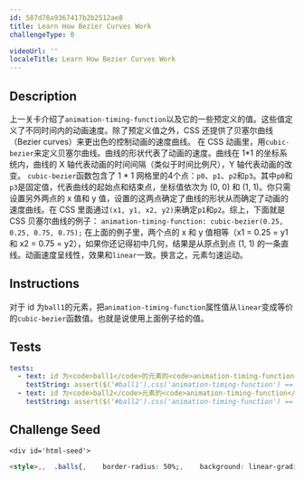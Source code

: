 ```yaml
---
id: 587d78a9367417b2b2512ae8
title: Learn How Bezier Curves Work
challengeType: 0

videoUrl: ''
localeTitle: Learn How Bezier Curves Work
---
```


## Description
<section id='description'>
上一关卡介绍了<code>animation-timing-function</code>以及它的一些预定义的值。这些值定义了不同时间内的动画速度。除了预定义值之外，CSS 还提供了贝塞尔曲线（Bezier curves）来更出色的控制动画的速度曲线。
在 CSS 动画里，用<code>cubic-bezier</code>来定义贝塞尔曲线。曲线的形状代表了动画的速度。曲线在 1*1 的坐标系统内，曲线的 X 轴代表动画的时间间隔（类似于时间比例尺），Y 轴代表动画的改变。
<code>cubic-bezier</code>函数包含了 1 * 1 网格里的4个点：<code>p0</code>、<code>p1</code>、<code>p2</code>和<code>p3</code>。其中<code>p0</code>和<code>p3</code>是固定值，代表曲线的起始点和结束点，坐标值依次为 (0, 0) 和 (1, 1)。你只需设置另外两点的 x 值和 y 值，设置的这两点确定了曲线的形状从而确定了动画的速度曲线。在 CSS 里面通过<code>(x1, y1, x2, y2)</code>来确定<code>p1</code>和<code>p2</code>。综上，下面就是 CSS 贝塞尔曲线的例子：
<code>animation-timing-function: cubic-bezier(0.25, 0.25, 0.75, 0.75);</code>
在上面的例子里，两个点的 x 和 y 值相等（x1 = 0.25 = y1 和 x2 = 0.75 = y2），如果你还记得初中几何，结果是从原点到点 (1, 1) 的一条直线。动画速度呈线性，效果和<code>linear</code>一致。换言之，元素匀速运动。
</section>

## Instructions
<section id='instructions'>
对于 id 为<code>ball1</code>的元素，把<code>animation-timing-function</code>属性值从<code>linear</code>变成等价的<code>cubic-bezier</code>函数值。也就是说使用上面例子给的值。
</section>

## Tests
<section id='tests'>

```yml
tests:
  - text: id 为<code>ball1</code>的元素的<code>animation-timing-function</code>属性值应该为和 linear 预定值等价的贝塞尔函数值。
    testString: assert($('#ball1').css('animation-timing-function') == 'cubic-bezier(0.25, 0.25, 0.75, 0.75)', 'id 为<code>ball1</code>的元素的<code>animation-timing-function</code>属性应该为和 linear 预定值等价的贝塞尔函数值。');
  - text: id 为<code>ball2</code>元素的<code>animation-timing-function</code>属性值应该保持不变。
    testString: assert($('#ball2').css('animation-timing-function') == 'ease-out', 'id 为<code>ball2</code>元素的<code>animation-timing-function</code>属性值应该保持不变。');

```

</section>

## Challenge Seed
<section id='challengeSeed'>

    <div id='html-seed'>
```html
<style>,,  .balls{,    border-radius: 50%;,    background: linear-gradient(,      35deg,,      #ccffff,,      #ffcccc,    );,    position: fixed;  ,    width: 50px;,    height: 50px;,    margin-top: 50px;,    animation-name: bounce;,    animation-duration: 2s;,    animation-iteration-count: infinite;,  },  #ball1 { ,    left: 27%;,    animation-timing-function: linear;,  },  #ball2 { ,    left: 56%;,    animation-timing-function: ease-out;,  },,@keyframes bounce {,  0% {,    top: 0px;,  } ,  100% {,    top: 249px;,  },} ,,</style>,,<div class="balls" id="ball1"></div>,<div class="balls" id="ball2"></div>
```





</div>





</section>

              